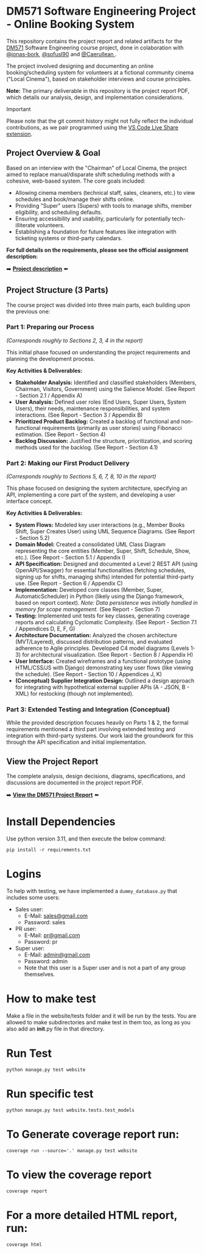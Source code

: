 # DM571 Software Engineering Project - Online Booking System

This repository contains the project report and related artifacts for the [DM571](https://odin.sdu.dk/sitecore/index.php?a=fagbesk&id=136536&lang=en&listid=) Software Engineering course project, done in colaboration with [@jonas-bork](https://github.com/jonas-bork), [@sofusl90](https://github.com/sofusl90) and [@Caerullean ](https://github.com/Caerullean). 

The project involved designing and documenting an online booking/scheduling system for volunteers at a fictional community cinema ("Local Cinema"), based on stakeholder interviews and course principles.

**Note:** The primary deliverable in this repository is the project report PDF, which details our analysis, design, and implementation considerations.

> [!IMPORTANT]
> Please note that the git commit history might not fully reflect the individual contributions, as we pair programmed using the [VS Code Live Share extension](https://marketplace.visualstudio.com/items/?itemName=MS-vsliveshare.vsliveshare).


## Project Overview & Goal

Based on an interview with the "Chairman" of Local Cinema, the project aimed to replace manual/disparate shift scheduling methods with a cohesive, web-based system. The core goals included:

*   Allowing cinema members (technical staff, sales, cleaners, etc.) to view schedules and book/manage their shifts online.
*   Providing "Super" users (Supers) with tools to manage shifts, member eligibility, and scheduling defaults.
*   Ensuring accessibility and usability, particularly for potentially tech-illiterate volunteers.
*   Establishing a foundation for future features like integration with ticketing systems or third-party calendars.

**For full details on the requirements, please see the official assignment description:**

➡️ **[Project description](./assets/ProjectDescription.md)** ⬅️


## Project Structure (3 Parts)

The course project was divided into three main parts, each building upon the previous one:

### Part 1: Preparing our Process
*(Corresponds roughly to Sections 2, 3, 4 in the report)*

This initial phase focused on understanding the project requirements and planning the development process.

**Key Activities & Deliverables:**

*   **Stakeholder Analysis:** Identified and classified stakeholders (Members, Chairman, Visitors, Government) using the Salience Model. (See Report - Section 2.1 / Appendix A)
*   **User Analysis:** Defined user roles (End Users, Super Users, System Users), their needs, maintenance responsibilities, and system interactions. (See Report - Section 3 / Appendix B)
*   **Prioritized Product Backlog:** Created a backlog of functional and non-functional requirements (primarily as user stories) using Fibonacci estimation. (See Report - Section 4)
*   **Backlog Discussion:** Justified the structure, prioritization, and scoring methods used for the backlog. (See Report - Section 4.1)

### Part 2: Making our First Product Delivery
*(Corresponds roughly to Sections 5, 6, 7, 8, 10 in the report)*

This phase focused on designing the system architecture, specifying an API, implementing a core part of the system, and developing a user interface concept.

**Key Activities & Deliverables:**

*   **System Flows:** Modeled key user interactions (e.g., Member Books Shift, Super Creates User) using UML Sequence Diagrams. (See Report - Section 5.2)
*   **Domain Model:** Created a consolidated UML Class Diagram representing the core entities (Member, Super, Shift, Schedule, Show, etc.). (See Report - Section 5.1 / Appendix I)
*   **API Specification:** Designed and documented a Level 2 REST API (using OpenAPI/Swagger) for essential functionalities (fetching schedules, signing up for shifts, managing shifts) intended for potential third-party use. (See Report - Section 6 / Appendix C)
*   **Implementation:** Developed core classes (Member, Super, AutomaticScheduler) in Python (likely using the Django framework, based on report context). *Note: Data persistence was initially handled in memory for scope management.* (See Report - Section 7)
*   **Testing:** Implemented unit tests for key classes, generating coverage reports and calculating Cyclomatic Complexity. (See Report - Section 7.1 / Appendices D, E, F, G)
*   **Architecture Documentation:** Analyzed the chosen architecture (MVT/Layered), discussed distribution patterns, and evaluated adherence to Agile principles. Developed C4 model diagrams (Levels 1-3) for architectural visualization. (See Report - Section 8 / Appendix H)
*   **User Interface:** Created wireframes and a functional prototype (using HTML/CSS/JS with Django) demonstrating key user flows (like viewing the schedule). (See Report - Section 10 / Appendices J, K)
*   **(Conceptual) Supplier Integration Design:** Outlined a design approach for integrating with hypothetical external supplier APIs (A - JSON, B - XML) for restocking (though not implemented).

### Part 3: Extended Testing and Integration (Conceptual)

While the provided description focuses heavily on Parts 1 & 2, the formal requirements mentioned a third part involving extended testing and integration with third-party systems. Our work laid the groundwork for this through the API specification and initial implementation.

## View the Project Report

The complete analysis, design decisions, diagrams, specifications, and discussions are documented in the project report PDF.

➡️ **[View the DM571 Project Report](./assets/DM571_Project_report.pdf)** ⬅️



# Install Dependencies
Use python version 3.11, and then execute the below command:
```
pip install -r requirements.txt
```

# Logins 

To help with testing, we have implemented a `dummy_database.py` that includes some users:
- Sales user:
    - E-Mail: sales@gmail.com
    - Password: sales
- PR user:
    - E-Mail: pr@gmail.com
    - Password: pr
- Super user:
    - E-Mail: admin@gmail.com
    - Password: admin
    - Note that this user is a Super user and is not a part of any group themselves.

# How to make test
Make a file in the website/tests folder and it will be run by the tests.
You are allowed to make subdirectories and make test in them too, as long as you also add an __init__.py file in that directory. 

# Run Test
```
python manage.py test website
```

# Run specific test
```
python manage.py test website.tests.test_models
```

# To Generate coverage report run:
```
coverage run --source='.' manage.py test website
```

# To view the coverage report
```
coverage report
```

# For a more detailed HTML report, run:
```
coverage html
```
